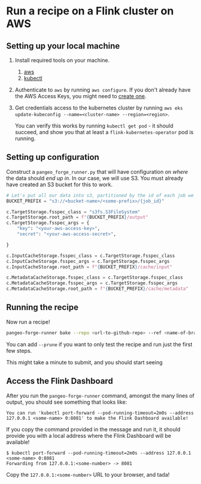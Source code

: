 # Run a recipe on a Flink cluster on AWS

## Setting up your local machine

1. Install required tools on your machine.
   1. [aws](https://docs.aws.amazon.com/cli/latest/userguide/getting-started-install.html)
   2. [kubectl](https://kubernetes.io/docs/tasks/tools/#kubectl)

2. Authenticate to `aws` by running `aws configure`. If you don't already have the
   AWS Access Keys, you might need to [create one](https://docs.aws.amazon.com/IAM/latest/UserGuide/id_credentials_access-keys.html#Using_CreateAccessKey).

3. Get credentials access to the kubernetes cluster by running
   `aws eks update-kubeconfig --name=<cluster-name> --region=<region>`.

   You can verify this works by running `kubectl get pod` - it should succeed,
   and show you that at least a `flink-kubernetes-operator` pod is running.

## Setting up configuration

Construct a `pangeo_forge_runner.py` that will have configuration on *where*
the data should *end up in*. In our case, we will use S3. You must already have
created an S3 bucket for this to work.

```python
# Let's put all our data into s3, partitioned by the id of each job we run
BUCKET_PREFIX = "s3://<bucket-name>/<some-prefix>/{job_id}"

c.TargetStorage.fsspec_class = "s3fs.S3FileSystem"
c.TargetStorage.root_path = f"{BUCKET_PREFIX}/output"
c.TargetStorage.fsspec_args = {
    "key": "<your-aws-access-key>",
    "secret": "<your-aws-access-secret>",

}

c.InputCacheStorage.fsspec_class = c.TargetStorage.fsspec_class
c.InputCacheStorage.fsspec_args = c.TargetStorage.fsspec_args
c.InputCacheStorage.root_path = f"{BUCKET_PREFIX}/cache/input"

c.MetadataCacheStorage.fsspec_class = c.TargetStorage.fsspec_class
c.MetadataCacheStorage.fsspec_args = c.TargetStorage.fsspec_args
c.MetadataCacheStorage.root_path = f"{BUCKET_PREFIX}/cache/metadata"
```


## Running the recipe

Now run a recipe!

```bash
pangeo-forge-runner bake --repo <url-to-github-repo> --ref <name-of-branch-or-commit-hash>
```

You can add `--prune` if you want to only test the recipe and run just the first
few steps.

This might take a minute to submit, and you should start seeing

## Access the Flink Dashboard

After you run the `pangeo-forge-runner` command, amongst the many lines of output,
you should see something that looks like:

`You can run 'kubectl port-forward --pod-running-timeout=2m0s --address 127.0.0.1 <some-name> 0:8081' to make the Flink Dashboard available!`

If you copy the command provided in the message and run it, it should provide you
with a local address where the Flink Dashboard will be available!

```
$ kubectl port-forward --pod-running-timeout=2m0s --address 127.0.0.1 <some-name> 0:8081
Forwarding from 127.0.0.1:<some-number> -> 8081
```

Copy the `127.0.0.1:<some-number>` URL to your browser, and tada!
